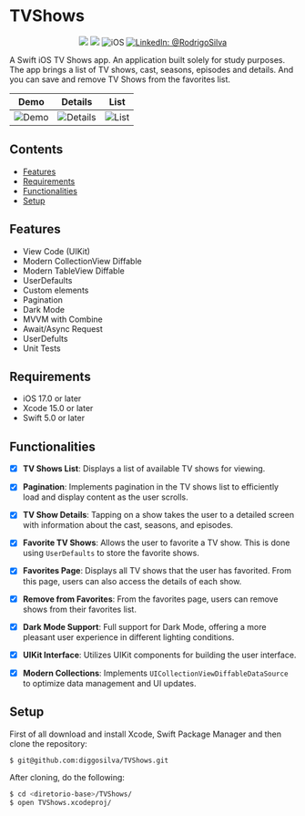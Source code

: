 # TVShows

<p align="center">
    <img src="https://img.shields.io/badge/Swift-5.9.1-orange.svg" />
    <img src="https://img.shields.io/badge/Xcode-15.2.X-orange.svg" />
    <img src="https://img.shields.io/badge/platforms-iOS-brightgreen.svg?style=flat" alt="iOS" />
    <a href="https://www.linkedin.com/in/rodrigo-silva-6a53ba300/" target="_blank">
        <img src="https://img.shields.io/badge/LinkedIn-@RodrigoSilva-blue.svg?style=flat" alt="LinkedIn: @RodrigoSilva" />
    </a>
</p>

A Swift iOS TV Shows app. An application built solely for study purposes. The app brings a list of TV shows, cast, seasons, episodes and details. And you can save and remove TV Shows from the favorites list.


| Demo | Details | List |
| --- | --- | --- |
| ![Demo](https://github.com/user-attachments/assets/ac075e7e-94f0-4f4f-90a3-9497dfadf396) | ![Details](https://github.com/user-attachments/assets/71dda156-8094-485e-846c-8c101c33eeca) | ![List](https://github.com/user-attachments/assets/bbe74904-703b-4305-8b99-a14af9eb8f6e) |


## Contents

- [Features](#features)
- [Requirements](#requirements)
- [Functionalities](#functionalities)
- [Setup](#setup)

## Features

- View Code (UIKit)
- Modern CollectionView Diffable
- Modern TableView Diffable
- UserDefaults
- Custom elements
- Pagination
- Dark Mode
- MVVM with Combine
- Await/Async Request
- UserDefults
- Unit Tests

## Requirements

- iOS 17.0 or later
- Xcode 15.0 or later
- Swift 5.0 or later

## Functionalities

- [x] **TV Shows List**: Displays a list of available TV shows for viewing.
- [x] **Pagination**: Implements pagination in the TV shows list to efficiently load and display content as the user scrolls.
- [x] **TV Show Details**: Tapping on a show takes the user to a detailed screen with information about the cast, seasons, and episodes.
- [x] **Favorite TV Shows**: Allows the user to favorite a TV show. This is done using `UserDefaults` to store the favorite shows.
- [x] **Favorites Page**: Displays all TV shows that the user has favorited. From this page, users can also access the details of each show.
- [x] **Remove from Favorites**: From the favorites page, users can remove shows from their favorites list.
- [x] **Dark Mode Support**: Full support for Dark Mode, offering a more pleasant user experience in different lighting conditions.
- [x] **UIKit Interface**: Utilizes UIKit components for building the user interface.
- [x] **Modern Collections**: Implements `UICollectionViewDiffableDataSource` to optimize data management and UI updates.


## Setup

First of all download and install Xcode, Swift Package Manager and then clone the repository:

```sh
$ git@github.com:diggosilva/TVShows.git
```

After cloning, do the following:

```sh
$ cd <diretorio-base>/TVShows/
$ open TVShows.xcodeproj/
```
